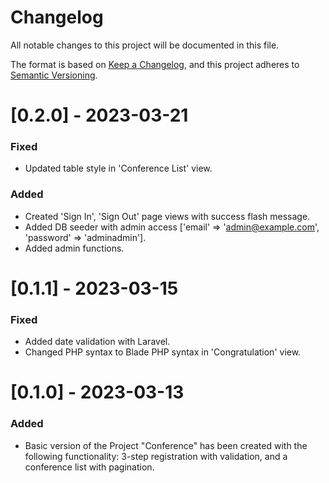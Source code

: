 # Changelog 

All notable changes to this project will be documented in this file.

The format is based on [Keep a Changelog](https://keepachangelog.com/en/1.0.0/),
and this project adheres to [Semantic Versioning](https://semver.org/spec/v2.0.0.html).
<!-- 
# [0.3.0] - 2023-03-28

### Added 

- Log in & log out functions for admin.
- Admin functions: add, update and delete (with flash message).

### Fixed 

- Reorganized views with blade components. 
- Fixed modal-delete "blip".
- Fixed view display after redirection to route '/conference' (within admin functions). 
- Reorganized routes.  
- Fixed validation in admin function add (ConferenceList()->add()) to redirect back with inputs.
- Fixed validation in admin function update (ConferenceList()->update()) to display validation errors.-->

# [0.2.0] - 2023-03-21 

### Fixed 

- Updated table style in 'Conference List' view.  

### Added 

- Created 'Sign In', 'Sign Out' page views with success flash message. 
- Added DB seeder with admin access ['email' => 'admin@example.com', 'password' => 'adminadmin'].
- Added admin functions. 

# [0.1.1] - 2023-03-15 

### Fixed 
- Added date validation with Laravel.
- Changed PHP syntax to Blade PHP syntax in 'Congratulation' view.

# [0.1.0] - 2023-03-13

### Added 
- Basic version of the Project "Conference" has been created with the following functionality: 3-step registration with validation, and a conference list with pagination. 